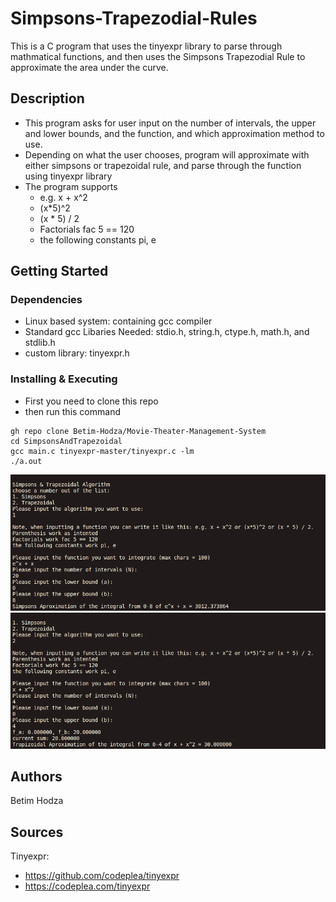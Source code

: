 




# Simpsons-Trapezodial-Rules
 
This is a C program that uses the tinyexpr library to parse through mathmatical functions, and then uses the Simpsons Trapezodial Rule to approximate the area under the curve.

## Description

- This program asks for user input on the number of intervals, the upper and lower bounds, and the function, and which approximation method to use.
- Depending on what the user chooses, program will approximate with either simpsons or trapezoidal rule, and parse through the function using tinyexpr library
- The program supports 
  - e.g. x + x^2 
  - (x*5)^2
  - (x * 5) / 2 
  - Factorials fac 5 == 120
  - the following constants pi, e

## Getting Started

### Dependencies
* Linux based system: containing gcc compiler
* Standard gcc Libaries Needed: stdio.h, string.h, ctype.h, math.h, and stdlib.h
* custom library: tinyexpr.h

### Installing & Executing

* First you need to clone this repo
* then run this command
```
gh repo clone Betim-Hodza/Movie-Theater-Management-System
cd SimpsonsAndTrapezoidal
gcc main.c tinyexpr-master/tinyexpr.c -lm
./a.out
```

![alt text](image.png)
![alt text](image-1.png)

## Authors

Betim Hodza 

## Sources
Tinyexpr:
- https://github.com/codeplea/tinyexpr
- https://codeplea.com/tinyexpr